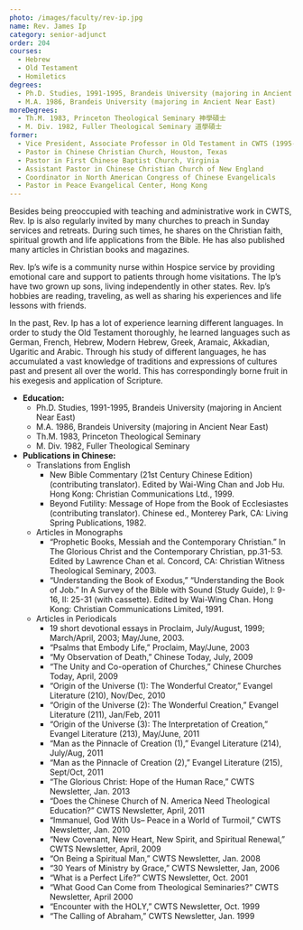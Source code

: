 ```yaml
---
photo: /images/faculty/rev-ip.jpg
name: Rev. James Ip
category: senior-adjunct
order: 204
courses:
  - Hebrew
  - Old Testament
  - Homiletics
degrees:
  - Ph.D. Studies, 1991-1995, Brandeis University (majoring in Ancient Near East)
  - M.A. 1986, Brandeis University (majoring in Ancient Near East)
moreDegrees:
  - Th.M. 1983, Princeton Theological Seminary 神學碩士
  - M. Div. 1982, Fuller Theological Seminary 道學碩士
former:
  - Vice President, Associate Professor in Old Testament in CWTS (1995-2022)
  - Pastor in Chinese Christian Church, Houston, Texas
  - Pastor in First Chinese Baptist Church, Virginia
  - Assistant Pastor in Chinese Christian Church of New England
  - Coordinator in North American Congress of Chinese Evangelicals
  - Pastor in Peace Evangelical Center, Hong Kong
---
```


Besides being preoccupied with teaching and administrative work in CWTS, Rev. Ip is also regularly invited by many churches to preach in Sunday services and retreats. During such times, he shares on the Christian faith, spiritual growth and life applications from the Bible. He has also published many articles in Christian books and magazines.

Rev. Ip’s wife is a community nurse within Hospice service by providing emotional care and support to patients through home visitations. The Ip’s have two grown up sons, living independently in other states. Rev. Ip’s hobbies are reading, traveling, as well as sharing his experiences and life lessons with friends.

In the past, Rev. Ip has a lot of experience learning different languages. In order to study the Old Testament thoroughly, he learned languages such as German, French, Hebrew, Modern Hebrew, Greek, Aramaic, Akkadian, Ugaritic and Arabic. Through his study of different languages, he has accumulated a vast knowledge of traditions and expressions of cultures past and present all over the world. This has correspondingly borne fruit in his exegesis and application of Scripture.

- **Education:**
  - Ph.D. Studies, 1991-1995, Brandeis University (majoring in Ancient Near East)
  - M.A. 1986, Brandeis University (majoring in Ancient Near East)
  - Th.M. 1983, Princeton Theological Seminary
  - M. Div. 1982, Fuller Theological Seminary
- **Publications in Chinese:**
  - Translations from English
    - New Bible Commentary (21st Century Chinese Edition) (contributing translator). Edited by Wai-Wing Chan and Job Hu. Hong Kong: Christian Communications Ltd., 1999.
    - Beyond Futility: Message of Hope from the Book of Ecclesiastes (contributing translator). Chinese ed., Monterey Park, CA: Living Spring Publications, 1982.
  - Articles in Monographs
    - “Prophetic Books, Messiah and the Contemporary Christian.” In The Glorious Christ and the Contemporary Christian, pp.31-53. Edited by Lawrence Chan et al. Concord, CA: Christian Witness Theological Seminary, 2003.
    - “Understanding the Book of Exodus,” “Understanding the Book of Job.” In A Survey of the Bible with Sound (Study Guide), I: 9-16, II: 25-31 (with cassette). Edited by Wai-Wing Chan. Hong Kong: Christian Communications Limited, 1991.
  - Articles in Periodicals
    - 19 short devotional essays in Proclaim, July/August, 1999; March/April, 2003; May/June, 2003.
    - “Psalms that Embody Life,” Proclaim, May/June, 2003
    - “My Observation of Death,” Chinese Today, July, 2009
    - “The Unity and Co-operation of Churches,” Chinese Churches Today, April, 2009
    - “Origin of the Universe (1): The Wonderful Creator,” Evangel Literature (210), Nov/Dec, 2010
    - “Origin of the Universe (2): The Wonderful Creation,” Evangel Literature (211), Jan/Feb, 2011
    - “Origin of the Universe (3): The Interpretation of Creation,” Evangel Literature (213), May/June, 2011
    - “Man as the Pinnacle of Creation (1),” Evangel Literature (214), July/Aug, 2011
    - “Man as the Pinnacle of Creation (2),” Evangel Literature (215), Sept/Oct, 2011
    - “The Glorious Christ: Hope of the Human Race,” CWTS Newsletter, Jan. 2013
    - “Does the Chinese Church of N. America Need Theological Education?” CWTS Newsletter, April, 2011
    - “Immanuel, God With Us– Peace in a World of Turmoil,” CWTS Newsletter, Jan. 2010
    - “New Covenant, New Heart, New Spirit, and Spiritual Renewal,” CWTS Newsletter, April, 2009
    - “On Being a Spiritual Man,” CWTS Newsletter, Jan. 2008
    - “30 Years of Ministry by Grace,” CWTS Newsletter, Jan, 2006
    - “What is a Perfect Life?” CWTS Newsletter, Oct. 2001
    - “What Good Can Come from Theological Seminaries?” CWTS Newsletter, April 2000
    - “Encounter with the HOLY,” CWTS Newsletter, Oct. 1999
    - “The Calling of Abraham,” CWTS Newsletter, Jan. 1999
